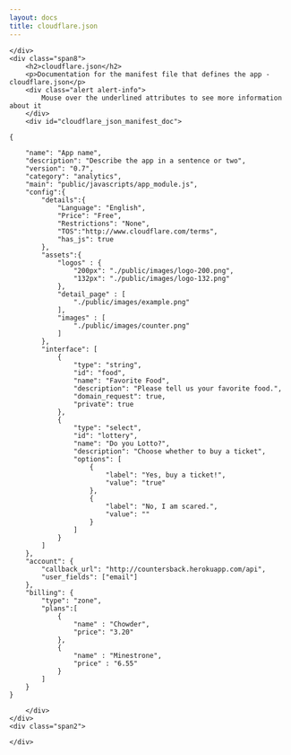 ```yaml
---
layout: docs
title: cloudflare.json
---
```


<div class="row">
    <div class="span2">
        
    </div>
    <div class="span8">
        <h2>cloudflare.json</h2>
        <p>Documentation for the manifest file that defines the app - cloudflare.json</p>
        <div class="alert alert-info">
            Mouse over the underlined attributes to see more information about it
        </div>
        <div id="cloudflare_json_manifest_doc">

<pre class="highlight json"><code class="json">{
    
    <span class="key" id="name">"name"</span>: "App name",
    <span class="key" id="description">"description"</span>: "Describe the app in a sentence or two",
    <span class="key" id="version">"version"</span>: "0.7",
    <span class="key" id="category">"category"</span>: "analytics",
    <span class="key" id="main">"main"</span>: "public/javascripts/app_module.js",
    <span class="key" id="config">"config"</span>:{
        <span class="key" id="details">"details"</span>:{
            <span class="key" id="Language">"Language"</span>: "English",
            <span class="key" id="Price">"Price"</span>: "Free",
            <span class="key" id="Restrictions">"Restrictions"</span>: "None",
            <span class="key" id="TOS">"TOS"</span>:"http://www.cloudflare.com/terms",
            <span class="key" id="has_js">"has_js"</span>: true
        }, 
        <span class="key" id="assets">"assets"</span>:{
            <span class="key" id="logos">"logos"</span> : {
                "200px": "./public/images/logo-200.png",
                "132px": "./public/images/logo-132.png"
            },
            <span class="key" id="detail_page">"detail_page"</span> : [
                "./public/images/example.png"
            ],
            "images" : [
                "./public/images/counter.png"
            ]
        },
        <span class="key" id="interface">"interface"</span>: [
            {
                "type": "string",
                "id": "food",
                "name": "Favorite Food",
                "description": "Please tell us your favorite food.",
                <span class="key" id="domain_request">"domain_request"</span>: true,
                <span class="private" id="private">"private"</span>: true
            },
            {
                "type": "select",
                "id": "lottery",
                "name": "Do you Lotto?",
                "description": "Choose whether to buy a ticket",
                "options": [
                    {
                        "label": "Yes, buy a ticket!",
                        "value": "true"
                    },
                    {
                        "label": "No, I am scared.",
                        "value": ""
                    }
                ]
            }
        ]
    },
    <span class="key" id="account">"account"</span>: {
        <span class="key" id="callback_url">"callback_url"</span>: "http://countersback.herokuapp.com/api",
        <span class="key" id="user_fields">"user_fields"</span>: ["email"]
    },
    <span class="key" id="billing">"billing"</span>: {
        <span class="key" id="billing_type">"type"</span>: "zone",
        <span class="key" id="plans">"plans"</span>:[
            {
                "name" : "Chowder",
                "price": "3.20"
            },
            {
                "name" : "Minestrone",
                "price" : "6.55"
            }
        ]
    }
}
</code></pre>

        </div>
    </div>
    <div class="span2">
        
    </div>
</div>
